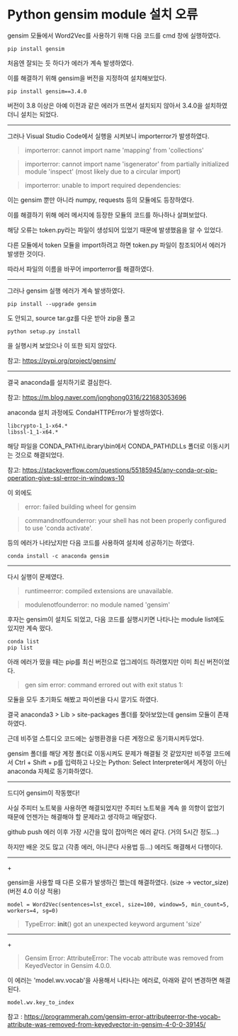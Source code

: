 # Python gensim module 설치 오류


gensim 모듈에서 Word2Vec를 사용하기 위해 다음 코드를 cmd 창에 실행하였다.

```
pip install gensim
```

처음엔 잘되는 듯 하다가 에러가 계속 발생하였다.



이를 해결하기 위해 gensim을 버전을 지정하여 설치해보았다.

```
pip install gensim==3.4.0
```

버전이 3.8 이상은 아예 이전과 같은 에러가 뜨면서 설치되지 않아서 3.4.0을 설치하였더니 설치는 되었다.

***************************

그러나 Visual Studio Code에서 실행을 시켜보니 importerror가 발생하였다.



>importerror: cannot import name 'mapping' from 'collections'



>importerror: cannot import name 'isgenerator' from partially initialized module 'inspect' (most likely due to a circular import)



>importerror: unable to import required dependencies:



이는 gensim 뿐만 아니라 numpy, requests 등의 모듈에도 등장하였다. 



이를 해결하기 위해 에러 메서지에 등장한 모듈의 코드를 하나하나 살펴보았다.




해당 오류는 token.py라는 파일이 생성되어 있었기 때문에 발생했음을 알 수 있었다. 



다른 모듈에서 token 모듈을 import하려고 하면 token.py 파일이 참조되어서 에러가 발생한 것이다.



따라서 파일의 이름을 바꾸어 importerror를 해결하였다.

**************************************

그러나 gensim 실행 에러가 계속 발생하였다.


```
pip install --upgrade gensim
```

도 안되고, source tar.gz를 다운 받아 zip을 풀고

```
python setup.py install
```

을 실행시켜 보았으나 이 또한 되지 않았다.



참고: <https://pypi.org/project/gensim/>


******************

결국 anaconda를 설치하기로 결심한다.



참고: <https://m.blog.naver.com/jonghong0316/221683053696>



anaconda 설치 과정에도 CondaHTTPError가 발생하였다.



```
libcrypto-1_1-x64.*
libssl-1_1-x64.*
```

해당 파일을 CONDA_PATH\Library\bin에서 CONDA_PATH\DLLs 폴더로 이동시키는 것으로 해결되었다. 



참고: <https://stackoverflow.com/questions/55185945/any-conda-or-pip-operation-give-ssl-error-in-windows-10>



이 외에도 



>error: failed building wheel for gensim



>commandnotfounderror: your shell has not been properly configured to use 'conda activate'.



등의 에러가 나타났지만 다음 코드를 사용하여 설치에 성공하기는 하였다. 

```
conda install -c anaconda gensim
```

*******************

다시 실행이 문제였다. 



>runtimeerror: compiled extensions are unavailable.



>modulenotfounderror: no module named 'gensim'



후자는 gensim이 설치도 되었고, 다음 코드를 실행시키면 나타나는 module list에도 있지만 계속 떴다.

```
conda list
pip list
```

아래 에러가 떴을 때는 pip를 최신 버전으로 업그레이드 하려했지만 이미 최신 버전이었다.



>gen sim error: command errored out with exit status 1:



모듈을 모두 초기화도 해봤고 파이썬을 다시 깔기도 하였다.



결국 anaconda3 > Lib > site-packages 폴더를 찾아보았는데 gensim 모듈이 존재하였다.



근데 비주얼 스튜디오 코드에는 실행환경을 다른 계정으로 동기화시켜두었다.



gensim 폴더를 해당 계정 폴더로 이동시켜도 문제가 해결될 것 같았지만 비주얼 코드에서 Ctrl + Shift + p를 입력하고 나오는 Python: Select Interpreter에서 계정이 아닌 anaconda 자체로 동기화하였다.


********************************

드디어 gensim이 작동했다!



사실 주피터 노트북을 사용하면 해결되었지만 주피터 노트북을 계속 쓸 의향이 없었기 때문에 언젠가는 해결해야 할 문제라고 생각하고 매달렸다.



github push 에러 이후 가장 시간을 많이 잡아먹은 에러 같다. (거의 5시간 정도...)



하지만 배운 것도 많고 (각종 에러, 아니콘다 사용법 등...) 에러도 해결해서 다행이다.

***************************

\+



gensim을 사용할 때 다른 오류가 발생하긴 했는데 해결하였다. (size -> vector_size) (버전 4.0 이상 적용)

```
model = Word2Vec(sentences=lst_excel, size=100, window=5, min_count=5, workers=4, sg=0)
```

>TypeError: __init__() got an unexpected keyword argument 'size'  



*******************************

\+



>Gensim Error: AttributeError: The vocab attribute was removed from KeyedVector in Gensim 4.0.0.



이 에러는 'model.wv.vocab'을 사용해서 나타나는 에러로, 아래와 같이 변경하면 해결된다.

```
model.wv.key_to_index
```
참고 : <https://programmerah.com/gensim-error-attributeerror-the-vocab-attribute-was-removed-from-keyedvector-in-gensim-4-0-0-39145/>


